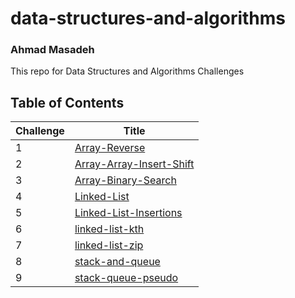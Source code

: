 # data-structures-and-algorithms
### Ahmad Masadeh
This repo for Data Structures and Algorithms Challenges

## Table of Contents 
|Challenge|Title
|-----------|-----------|
|1|[Array-Reverse](./Data-Structures/Data-Structures/Data-structures/Array-Reverse/)
|2|[Array-Array-Insert-Shift](./Data-Structures/Data-Structures/Data-structures/Array-Insert-Shift/)
|3|[Array-Binary-Search](./Data-Structures/Data-Structures/Data-structures/Array-Binary-Search/)
|4|[Linked-List](./Data-Structures/Data-Structures/Data-structures/Linked-List/)
|5|[Linked-List-Insertions](./Data-Structures/Data-Structures/Data-structures/Linked-List-Insertions/)
|6|[linked-list-kth](./Data-Structures/Data-Structures/Data-structures/linked-list-kth/)
|7|[linked-list-zip](./Data-Structures/Data-Structures/Data-structures/linked-list-zip/)
|8|[stack-and-queue](./Data-Structures/Data-Structures/Data-structures/stack-and-queue/)
|9|[stack-queue-pseudo](./Data-Structures/Data-Structures/Data-structures/stack-queue-pseudo/)

